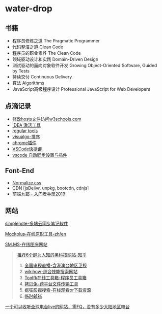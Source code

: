 # water-drop 

## 书籍
- 程序员修炼之道 The Pragmatic Programmer
- 代码整洁之道 Clean Code
- 程序员的职业素养 The Clean Code
- 领域驱动设计和实践 Domain-Driven Design
- 测试驱动的面向对象软件开发 Growing Object-Oriented Software, Guided by Tests
- 持续交付 Continuous Delivery
- 算法 Algorithms
- JavaScript高级程序设计 Professional JavaScript for Web Developers

## 点滴记录
- [修改hosts文件访问w3schools.com](https://github.com/clydeqin7/water-drop/issues/1)  
- [IDEA 激活工具](http://idea.lanyus.com/)
- [regular tools](http://tool.chinaz.com/regex)
- [visualgo-排序](https://visualgo.net)
- [chrome插件](http://stormzhang.com/2017/07/10/google-chrome-extension2/)
- [VSCode快捷键](https://code.visualstudio.com/shortcuts/keyboard-shortcuts-windows.pdf)
- [vscode 自动同步设置与插件](https://www.cphayim.me/blog/vscode-settings-sync.html)

## Font-End
- [Normalize.css](http://necolas.github.io/normalize.css/)
- CDN [jsDelivr, unpkg, bootcdn, cdnjs]
- [前端九部 - 入门者手册2019](https://www.yuque.com/fe9/basic)

## 网站

[simplenote-多端云同步笔记软件](https://simplenote.com/)  

[Mockplus-在线原形工具-zh/en](https://www.mockplus.cn/)  

[SM.MS-在线图床网站](https://sm.ms/)

> [推荐6个鲜为人知的黑科技网站-知乎](https://zhuanlan.zhihu.com/p/51882269)
>
> 1. [全国电视直播-含港澳台地区卫视](http://bddn.cn/zb.htm)
> 2. [wikihow-综合技能搜索网站](https://zh.wikihow.com/%E9%A6%96%E9%A1%B5)
> 3. [Toolfk在线工具箱-程序员工具箱](https://www.toolfk.com/)
> 4. [拷贝兔-跨平台文件传输工具](https://cp.ifval.com/)
> 5. [疯狂影视搜索-在线观看or下载资源](http://ifkdy.com/)
> 6. [临时邮箱](http://24mail.chacuo.net/)

[一个可以收听全球电台live的网站，需FQ，没有多少大陆地区电台](http://radio.garden/live/)
